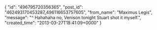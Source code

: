  {
   "id": "496795720356365",
   "post_id": "462493170453287_496116653757605",
   "from_name": "Maximus Legis",
   "message": "^ Hahahaha no, Venison tonight Stuart shot it myself.",
   "created_time": "2013-03-27T18:41:09+0000"
 }
